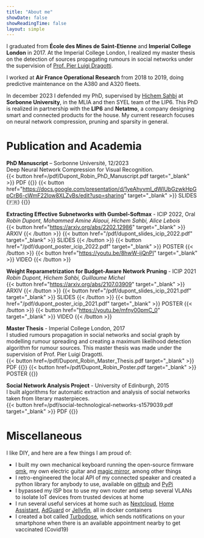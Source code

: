 ```yaml
---
title: "About me"
showDate: false
showReadingTime: false
layout: simple
---
```

<script src="https://cdn.jsdelivr.net/npm/bootstrap@5.3.2/dist/js/bootstrap.bundle.min.js" integrity="sha384-C6RzsynM9kWDrMNeT87bh95OGNyZPhcTNXj1NW7RuBCsyN/o0jlpcV8Qyq46cDfL" crossorigin="anonymous"></script>
I graduated from **École des Mines de Saint-Etienne** and **Imperial College London** in 2017. At the Imperial College London, I realized my master thesis on the detection of sources propagating rumours in social networks under the supervision of [Prof. Pier Luigi Dragotti](https://www.imperial.ac.uk/people/p.dragotti).

I worked at **Air France Operational Research** from 2018 to 2019, doing predictive maintenance on the A380 and A320 fleets.

In december 2023 I defended my PhD, supervised by [Hichem Sahbi](http://www-ia.lip6.fr/~sahbi/) at **Sorbonne University**, in the MLIA and then SYEL team of the LIP6. This PhD is realized in partnership with the **LIP6** and **Netatmo**, a company designing smart and connected products for the house. My current research focuses on neural network compression, pruning and sparsity in general.

# Publication and Academia

**PhD Manuscript** – Sorbonne Université, 12/2023<br/>
Deep Neural Network Compression for Visual Recognition.<br/>
{{< button href=/pdf/Dupont_Robin_PhD_Manuscript.pdf target="_blank" >}} 
PDF 
{{</button >}}<span class="pr-1"></span>
{{< button href="https://docs.google.com/presentation/d/1yeAhyvmI_dWIUbGzwkHpGpCrB6-cWmF22low8XLZvBs/edit?usp=sharing" target="_blank" >}} 
SLIDES (🇫🇷)
{{</button >}}

**Extracting Effective Subnetworks with Gumbel-Softmax** - ICIP 2022, Oral<br/>
*Robin Dupont, Mohammed Amine Alaoui, Hichem Sahbi, Alice Lebois*<br/>
{{< button href="https://arxiv.org/abs/2202.12986" target="_blank" >}}
ARXIV
{{< /button >}}<span class="pr-1"></span>
{{< button href="/pdf/dupont_slides_icip_2022.pdf" target="_blank" >}}
SLIDES
{{< /button >}}<span class="pr-1"></span>
{{< button href="/pdf/dupont_poster_icip_2022.pdf" target="_blank" >}}
POSTER
{{< /button >}}<span class="pr-1"></span>
{{< button href="https://youtu.be/8hwW-ijQnPI" target="_blank" >}}
VIDEO
{{< /button >}}

**Weight Reparametrization for Budget-Aware Network Pruning** - ICIP 2021<br/>
*Robin Dupont, Hichem Sahbi, Guillaume Michel*<br/>
{{< button href="https://arxiv.org/abs/2107.03909" target="_blank" >}}
ARXIV
{{< /button >}}<span class="pr-1"></span>
{{< button href="/pdf/dupont_slides_icip_2021.pdf" target="_blank" >}}
SLIDES
{{< /button >}}<span class="pr-1"></span>
{{< button href="/pdf/dupont_poster_icip_2021.pdf" target="_blank" >}}
POSTER
{{< /button >}}<span class="pr-1"></span>
{{< button href="https://youtu.be/mfny00pmC_0" target="_blank" >}}
VIDEO
{{< /button >}}

**Master Thesis** - Imperial College London, 2017<br/>
I studied rumours propagation in social networks and social graph by modelling rumour spreading and creating a
maximum likelihood detection algorithm for rumour sources. This master thesis was made under the supervision of Prof. Pier Luigi Dragotti.<br/>
{{< button href=/pdf/Dupont_Robin_Master_Thesis.pdf target="_blank" >}} 
PDF 
{{</button >}}<span class="pr-1"></span>
{{< button href=/pdf/Dupont_Robin_Poster.pdf target="_blank" >}} 
POSTER 
{{</button >}}

**Social Network Analysis Project** - University of Edinburgh, 2015 <br/>
I built algorithms for automatic extraction and analysis of social networks taken from literary masterpieces. <br/>
{{< button href=/pdf/social-technological-networks-s1579039.pdf target="_blank" >}} 
PDF 
{{</button >}}

# Miscellaneous

I like DIY, and here are a few things I am proud of:
- I built my own mechanical keyboard running the open-source firmware [qmk](https://qmk.fm/), my own electric guitar and [magic mirror](https://magicmirror.builders/), among other things
- I retro-engineered the local API of my connected speaker and created a python library for anybody to use, available on [github](https://github.com/N0ciple/pykefcontrol) and [PyPi](https://pypi.org/project/pykefcontrol/)
- I bypassed my ISP box to use my own router and setup several VLANs to isolate IoT devices from trusted devices at home
- I run several useful services at home such as [Nextcloud](https://nextcloud.com/), [Home Assistant](https://www.home-assistant.io/), [AdGuard](https://github.com/AdguardTeam/AdGuardHome) or [Jellyfin](https://jellyfin.org/), all in docker containers
- I created a bot called [Turbodose](https://github.com/N0ciple/turbodose), which sends notifications on your smartphone when there is an available appointment nearby to get vaccinated (Covid19)

